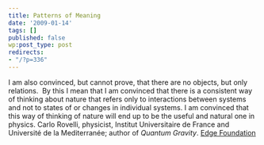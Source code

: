 ```yaml
---
title: Patterns of Meaning
date: '2009-01-14'
tags: []
published: false
wp:post_type: post
redirects:
- "/?p=336"
---
```


I am also convinced, but cannot prove, that there are no objects, but only relations.  By this I mean that I am convinced that there is a consistent way of thinking about nature that refers only to interactions between systems and not to states of or changes in individual systems. I am convinced that this way of thinking of nature will end up to be the useful and natural one in physics. Carlo Rovelli, physicist, Institut Universitaire de France and Université de la Mediterranée; author of _Quantum Gravity_. [Edge Foundation](http://edge.com)
